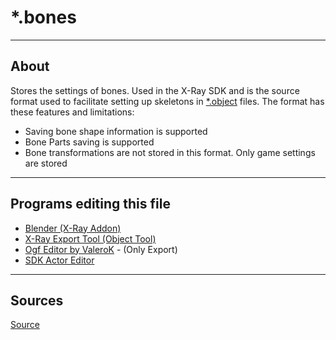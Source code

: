 # *.bones

___

## About

Stores the settings of bones. Used in the X-Ray SDK and is the source format used to facilitate setting up skeletons in [*.object](../models/object.md) files. The format has these features and limitations:

- Saving bone shape information is supported
- Bone Parts saving is supported
- Bone transformations are not stored in this format. Only game settings are stored

___

## Programs editing this file

- [Blender (X-Ray Addon)](../../../modding-tools/blender/README.mdx)
- [X-Ray Export Tool (Object Tool)](../../../modding-tools/models/xray-export-tool.md)
- [Ogf Editor by ValeroK](../../../modding-tools/models/ogf-editor-by-valerok.md) - (Only Export)
- [SDK Actor Editor](../../../modding-tools/sdk/actor-editor/README.mdx)

___

## Sources

[Source](https://github.com/PavelBlend/blender-xray/wiki/Formats#bones)
